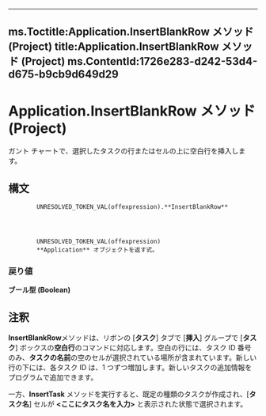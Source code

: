 

---
ms.Toctitle:Application.InsertBlankRow メソッド (Project)
title:Application.InsertBlankRow メソッド (Project)
ms.ContentId:1726e283-d242-53d4-d675-b9cb9d649d29
---
# Application.InsertBlankRow メソッド (Project)




ガント チャートで、選択したタスクの行またはセルの上に空白行を挿入します。

## 構文

            UNRESOLVED_TOKEN_VAL(offexpression).**InsertBlankRow**




            UNRESOLVED_TOKEN_VAL(offexpression)
            **Application** オブジェクトを返す式。

### 戻り値
**ブール型 (Boolean)**





## 注釈
**InsertBlankRow**メソッドは、リボンの [**タスク**] タブで [**挿入**] グループで [**タスク**] ボックスの**空白行**のコマンドに対応します。空白の行には、タスク ID 番号のみ、**タスクの名前**の空のセルが選択されている場所が含まれています。新しい行の下には、各タスク ID は、1 つずつ増加します。新しいタスクの追加情報をプログラムで追加できます。



一方、**InsertTask** メソッドを実行すると、既定の種類のタスクが作成され、[**タスク名**] セルが **<ここにタスク名を入力>** と表示された状態で選択されます。




